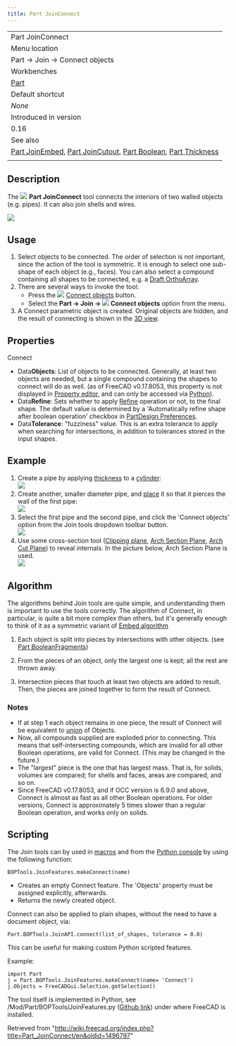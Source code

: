 ```yaml
---
title: Part JoinConnect
---
```


|                                                                                                                                                                                                             |
| ----------------------------------------------------------------------------------------------------------------------------------------------------------------------------------------------------------- |
| Part JoinConnect                                                                                                                                                                                            |
| Menu location                                                                                                                                                                                               |
| Part → Join → Connect objects                                                                                                                                                                               |
| Workbenches                                                                                                                                                                                                 |
| [Part](/Part_Workbench "Part Workbench")                                                                                                                                                                    |
| Default shortcut                                                                                                                                                                                            |
| _None_                                                                                                                                                                                                      |
| Introduced in version                                                                                                                                                                                       |
| 0.16                                                                                                                                                                                                        |
| See also                                                                                                                                                                                                    |
| [Part JoinEmbed](/Part_JoinEmbed "Part JoinEmbed"), [Part JoinCutout](/Part_JoinCutout "Part JoinCutout"), [Part Boolean](/Part_Boolean "Part Boolean"), [Part Thickness](/Part_Thickness "Part Thickness") |
|                                                                                                                                                                                                             |

## Description

The ![](/src/assets/images/Part_JoinConnect.svg) **Part JoinConnect** tool connects the interiors of two walled objects (e.g. pipes). It can also join shells and wires.

![](/src/assets/images/JoinFeatures_Connect.png)

## Usage

1. Select objects to be connected. The order of selection is not important, since the action of the tool is symmetric. It is enough to select one sub-shape of each object (e.g., faces). You can also select a compound containing all shapes to be connected, e.g. a [Draft OrthoArray](/Draft_OrthoArray "Draft OrthoArray").
2. There are several ways to invoke the tool:
   - Press the ![](/src/assets/images/Part_JoinConnect.svg) [Connect objects](/Part_JoinConnect "Part JoinConnect") button.
   - Select the **Part → Join → ![](/src/assets/images/Part_JoinConnect.svg) Connect objects** option from the menu.
3. A Connect parametric object is created. Original objects are hidden, and the result of connecting is shown in the [3D view](/3D_view "3D view").

## Properties

Connect

- Data**Objects**: List of objects to be connected. Generally, at least two objects are needed, but a single compound containing the shapes to connect will do as well. (as of FreeCAD v0.17.8053, this property is not displayed in [Property editor](/Property_editor "Property editor"), and can only be accessed via [Python](#Scripting)).
- Data**Refine**: Sets whether to apply [Refine](/Part_RefineShape "Part RefineShape") operation or not, to the final shape. The default value is determined by a 'Automatically refine shape after boolean operation' checkbox in [PartDesign Preferences](/PartDesign_Preferences "PartDesign Preferences").
- Data**Tolerance**: "fuzziness" value. This is an extra tolerance to apply when searching for intersections, in addition to tolerances stored in the input shapes.

## Example

1. Create a pipe by applying [thickness](/Part_Thickness "Part Thickness") to a [cylinder](/Part_Cylinder "Part Cylinder"):  
   ![](/src/assets/images/JoinFeatures_Example_step1.png)
2. Create another, smaller diameter pipe, and [place](/Placement "Placement") it so that it pierces the wall of the first pipe:  
   ![](/src/assets/images/JoinFeatures_Example_step2.png)
3. Select the first pipe and the second pipe, and click the 'Connect objects' option from the Join tools dropdown toolbar button.  
   ![](/src/assets/images/JoinFeatures_Example_step3_Connect.png)
4. Use some cross-section tool ([Clipping plane](/Std_ToggleClipPlane "Std ToggleClipPlane"), [Arch Section Plane](/Arch_SectionPlane "Arch SectionPlane"), [Arch Cut Plane](/Arch_CutPlane "Arch CutPlane")) to reveal internals. In the picture below, Arch Section Plane is used.  
   ![](/src/assets/images/JoinFeatures_Example_step4_Connect.png)

## Algorithm

The algorithms behind Join tools are quite simple, and understanding them is important to use the tools correctly. The algorithm of Connect, in particular, is quite a bit more complex than others, but it's generally enough to think of it as a symmetric variant of [Embed algorithm](/Part_JoinEmbed#Algorithm "Part JoinEmbed")

1. Each object is split into pieces by intersections with other objects. (see [Part BooleanFragments](/Part_BooleanFragments "Part BooleanFragments"))

2. From the pieces of an object, only the largest one is kept; all the rest are thrown away.

3. Intersection pieces that touch at least two objects are added to result. Then, the pieces are joined together to form the result of Connect.

### Notes

- If at step 1 each object remains in one piece, the result of Connect will be equivalent to [union](/Part_Fuse "Part Fuse") of Objects.
- Now, all compounds supplied are exploded prior to connecting. This means that self-intersecting compounds, which are invalid for all other Boolean operations, are valid for Connect. (This may be changed in the future.)
- The "largest" piece is the one that has largest mass. That is, for solids, volumes are compared; for shells and faces, areas are compared, and so on.
- Since FreeCAD v0.17.8053, and if OCC version is 6.9.0 and above, Connect is almost as fast as all other Boolean operations. For older versions, Connect is approximately 5 times slower than a regular Boolean operation, and works only on solids.

## Scripting

The Join tools can by used in [macros](/Macros "Macros") and from the [Python console](/Python_console "Python console") by using the following function:

```
BOPTools.JoinFeatures.makeConnect(name)

```

- Creates an empty Connect feature. The 'Objects' property must be assigned explicitly, afterwards.
- Returns the newly created object.

Connect can also be applied to plain shapes, without the need to have a document object, via:

```
Part.BOPTools.JoinAPI.connect(list_of_shapes, tolerance = 0.0)

```

This can be useful for making custom Python scripted features.

Example:

```
import Part
j = Part.BOPTools.JoinFeatures.makeConnect(name= 'Connect')
j.Objects = FreeCADGui.Selection.getSelection()

```

The tool itself is implemented in Python, see /Mod/Part/BOPTools/JoinFeatures.py ([Github link](https://github.com/FreeCAD/FreeCAD/blob/master/src/Mod/Part/BOPTools/JoinFeatures.py)) under where FreeCAD is installed.

Retrieved from "<http://wiki.freecad.org/index.php?title=Part_JoinConnect/en&oldid=1496797>"

